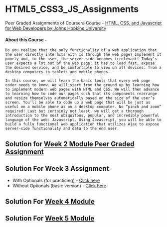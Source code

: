 # HTML5_CSS3_JS_Assignments
Peer Graded Assignments of Coursera Course - [HTML, CSS, and Javascript for Web Developers by Johns Hopkins University](https://www.coursera.org/learn/html-css-javascript-for-web-developers/home/welcome)

#### About this Course -
```
Do you realize that the only functionality of a web application that the user directly interacts with is through the web page? Implement it poorly and, to the user, the server-side becomes irrelevant! Today’s user expects a lot out of the web page: it has to load fast, expose the desired service, and be comfortable to view on all devices: from a desktop computers to tablets and mobile phones.
```
```
In this course, we will learn the basic tools that every web page coder needs to know. We will start from the ground up by learning how to implement modern web pages with HTML and CSS. We will then advance to learning how to code our pages such that its components rearrange and resize themselves automatically based on the size of the user’s screen. You’ll be able to code up a web page that will be just as useful on a mobile phone as on a desktop computer. No “pinch and zoom” required! Last but certainly not least, we will get a thorough introduction to the most ubiquitous, popular, and incredibly powerful language of the web: Javascript. Using Javascript, you will be able to build a fully functional web application that utilizes Ajax to expose server-side functionality and data to the end user. 
```

## Solution for **[Week 2 Module Peer Graded Assignment](https://sasank09.github.io/HTML5_CSS3_JS_Assignments/Module2/index.html)**

## Solution For **Week 3 Assignment**
  *  With Optionals (for practicing)      - [Click here](https://sasank09.github.io/HTML5_CSS3_JS_Assignments/Module3/index.html)
  *  Without Optionals (basic version)    - [Click here](https://sasank09.github.io/HTML5_CSS3_JS_Assignments/Module3/index_basic.html)

## Solution For **[Week 4 Module](https://sasank09.github.io/HTML5_CSS3_JS_Assignments/Module4/index.html)**

## Solution For **[Week 5 Module](https://sasank09.github.io/HTML5_CSS3_JS_Assignments/Module5/index.html)**



